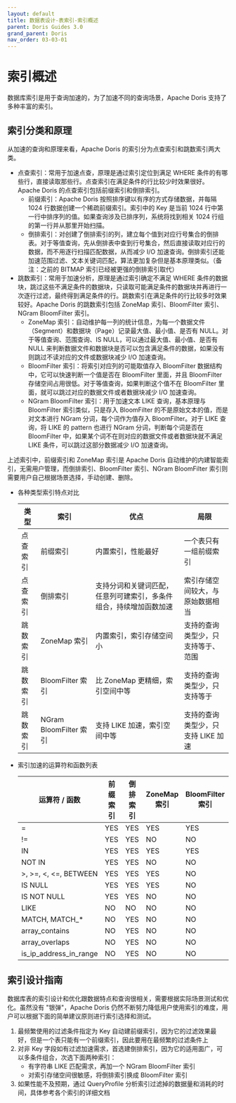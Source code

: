 ```yaml
---
layout: default
title: 数据表设计-表索引-索引概述
parent: Doris Guides 3.0
grand_parent: Doris
nav_order: 03-03-01
---
```


# 索引概述
数据库索引是用于查询加速的，为了加速不同的查询场景，Apache Doris 支持了多种丰富的索引。

## 索引分类和原理
从加速的查询和原理来看，Apache Doris 的索引分为点查索引和跳数索引两大类。

* 点查索引：常用于加速点查，原理是通过索引定位到满足 WHERE 条件的有哪些行，直接读取那些行。点查索引在满足条件的行比较少时效果很好。Apache Doris 的点查索引包括前缀索引和倒排索引。
    * 前缀索引：Apache Doris 按照排序键以有序的方式存储数据，并每隔 1024 行数据创建一个稀疏前缀索引。索引中的 Key 是当前 1024 行中第一行中排序列的值。如果查询涉及已排序列，系统将找到相关 1024 行组的第一行并从那里开始扫描。
    * 倒排索引：对创建了倒排索引的列，建立每个值到对应行号集合的倒排表。对于等值查询，先从倒排表中查到行号集合，然后直接读取对应行的数据，而不用逐行扫描匹配数据，从而减少 I/O 加速查询。倒排索引还能加速范围过滤、文本关键词匹配，算法更加复杂但是基本原理类似。（备注：之前的 BITMAP 索引已经被更强的倒排索引取代）
* 跳数索引：常用于加速分析，原理是通过索引确定不满足 WHERE 条件的数据块，跳过这些不满足条件的数据块，只读取可能满足条件的数据块并再进行一次逐行过滤，最终得到满足条件的行。跳数索引在满足条件的行比较多时效果较好。Apache Doris 的跳数索引包括 ZoneMap 索引、BloomFilter 索引、NGram BloomFilter 索引。
    * ZoneMap 索引：自动维护每一列的统计信息，为每一个数据文件（Segment）和数据块（Page）记录最大值、最小值、是否有 NULL。对于等值查询、范围查询、IS NULL，可以通过最大值、最小值、是否有 NULL 来判断数据文件和数据块是否可以包含满足条件的数据，如果没有则跳过不读对应的文件或数据块减少 I/O 加速查询。
    * BloomFilter 索引：将索引对应列的可能取值存入 BloomFilter 数据结构中，它可以快速判断一个值是否在 BloomFilter 里面，并且 BloomFilter 存储空间占用很低。对于等值查询，如果判断这个值不在 BloomFilter 里面，就可以跳过对应的数据文件或者数据块减少 I/O 加速查询。
    * NGram BloomFilter 索引：用于加速文本 LIKE 查询，基本原理与 BloomFilter 索引类似，只是存入 BloomFilter 的不是原始文本的值，而是对文本进行 NGram 分词，每个词作为值存入 BloomFilter。对于 LIKE 查询，将 LIKE 的 pattern 也进行 NGram 分词，判断每个词是否在 BloomFilter 中，如果某个词不在则对应的数据文件或者数据块就不满足 LIKE 条件，可以跳过这部分数据减少 I/O 加速查询。

上述索引中，前缀索引和 ZoneMap 索引是 Apache Doris 自动维护的内建智能索引，无需用户管理，而倒排索引、BloomFilter 索引、NGram BloomFilter 索引则需要用户自己根据场景选择，手动创建、删除。

* 各种类型索引特点对比

    | 类型 | 索引 | 优点 | 局限 |
    | -- | -- | -- | -- |
    | 点查索引 | 前缀索引 | 内置索引，性能最好 | 一个表只有一组前缀索引 |
    | 点查索引 | 倒排索引 | 支持分词和关键词匹配，任意列可建索引，多条件组合，持续增加函数加速 | 索引存储空间较大，与原始数据相当 |
    | 跳数索引 | ZoneMap 索引 | 内置索引，索引存储空间小 | 支持的查询类型少，只支持等于、范围 |
    | 跳数索引 | BloomFilter 索引 | 比 ZoneMap 更精细，索引空间中等 | 支持的查询类型少，只支持等于 |
    | 跳数索引 | NGram BloomFilter 索引 | 支持 LIKE 加速，索引空间中等 | 支持的查询类型少，只支持 LIKE 加速 |

* 索引加速的运算符和函数列表

    | 运算符 / 函数 | 前缀索引 | 倒排索引 | ZoneMap 索引 | BloomFilter 索引 | NGram BloomFilter 索引 |
    | -- | -- | -- | -- | -- | -- |
    | = | YES | YES | YES | YES | NO |
    | != | YES | YES | NO | NO | NO |
    | IN | YES | YES | YES | YES | NO |
    | NOT IN | YES | YES | NO | NO | NO |
    | >, >=, <, <=, BETWEEN | YES | YES | YES | NO | NO |
    | IS NULL | YES | YES | YES | NO | NO |
    | IS NOT NULL | YES | YES | NO | NO | NO |
    | LIKE | NO | NO | NO | NO | YES |
    | MATCH, MATCH_* | NO | YES | NO | NO | NO |
    | array_contains | NO | YES | NO | NO | NO |
    | array_overlaps | NO | YES | NO | NO | NO |
    | is_ip_address_in_range | NO | YES | NO | NO | NO |

## 索引设计指南
数据库表的索引设计和优化跟数据特点和查询很相关，需要根据实际场景测试和优化。虽然没有 "银弹"，Apache Doris 仍然不断努力降低用户使用索引的难度，用户可以根据下面的简单建议原则进行索引选择和测试。
1. 最频繁使用的过滤条件指定为 Key 自动建前缀索引，因为它的过滤效果最好，但是一个表只能有一个前缀索引，因此要用在最频繁的过滤条件上
2. 对非 Key 字段如有过滤加速需求，首选建倒排索引，因为它的适用面广，可以多条件组合，次选下面两种索引：
    * 有字符串 LIKE 匹配需求，再加一个 NGram BloomFilter 索引
    * 对索引存储空间很敏感，将倒排索引换成 BloomFilter 索引
3. 如果性能不及预期，通过 QueryProfile 分析索引过滤掉的数据量和消耗的时间，具体参考各个索引的详细文档